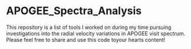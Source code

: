 # APOGEE_Spectra_Analysis
This repository is a list of tools I worked on during my time pursuing investigations into the radial velocity variations in APOGEE visit spectrum. Please feel free to share and use this code toyour hearts content!
